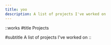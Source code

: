 ```yaml
---
title: yoo
description: A list of projects I've worked on
---
```


::works
#title
Projects

#subtitle
A list of projects I've worked on
::
